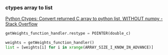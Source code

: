 ###  ctypes array to list


[Python Ctypes: Convert returned C array to python list, WITHOUT numpy - Stack Overflow](https://stackoverflow.com/questions/26531611/python-ctypes-convert-returned-c-array-to-python-list-without-numpy "Python Ctypes: Convert returned C array to python list, WITHOUT numpy - Stack Overflow")


 

```python
getWeights_function_handler.restype = POINTER(double_c)

weights = getWeights_function_handler()
list = [weights[i] for i in xrange(ARRAY_SIZE_I_KNOW_IN_ADVANCE)]

```
